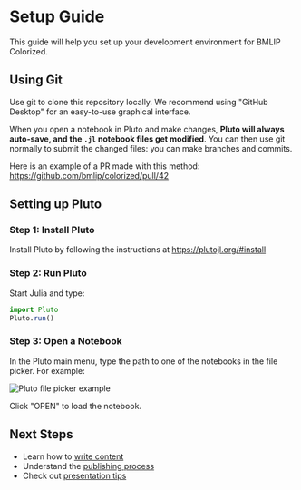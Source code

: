 # Setup Guide

This guide will help you set up your development environment for BMLIP Colorized.

## Using Git

Use git to clone this repository locally. We recommend using "GitHub Desktop" for an easy-to-use graphical interface.

When you open a notebook in Pluto and make changes, **Pluto will always auto-save, and the `.jl` notebook files get modified**. You can then use git normally to submit the changed files: you can make branches and commits.

Here is an example of a PR made with this method: https://github.com/bmlip/colorized/pull/42

## Setting up Pluto

### Step 1: Install Pluto
Install Pluto by following the instructions at https://plutojl.org/#install

### Step 2: Run Pluto
Start Julia and type:

```julia
import Pluto
Pluto.run()
```

### Step 3: Open a Notebook
In the Pluto main menu, type the path to one of the notebooks in the file picker. For example:

![Pluto file picker example](https://github.com/user-attachments/assets/96579ab5-1732-44a6-9454-8d4a8a486845)

Click "OPEN" to load the notebook.

## Next Steps

- Learn how to [write content](CONTENT_WRITING.md)
- Understand the [publishing process](PUBLISHING.md)
- Check out [presentation tips](PRESENTATION.md) 

